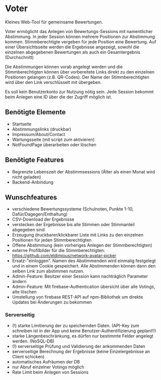 # Voter

Kleines Web-Tool für gemeinsame Bewertungen.

Voter ermöglicht das Anlegen von Bewertungs-Sessions mit namentlicher Abstimmung. In jeder Session können mehrere Positionen zur Abstimmung kommen. Stimmberechtigte vergeben für jede Position eine Bewertung. Auf einer Übersichtsseite werden die Ergebnisse angezeigt, sowohl die einzelnen abgegebenen Bewertungen als auch ein Gesamtergebnis (Durchschnitt)

Die Abstimmungen können vorab angelegt werden und die Stimmberechtigten können über vorbereitete Links direkt zu den einzelnen Positionen gelangen (z.B. QR-Codes). Der Name der Stimmberechtigten wird über den Link verschlüsselt mit übergeben.

Es soll kein Benutzerkonto zur Nutzung nötig sein. Jede Session bekommt beim Anlegen eine ID über die der Zugriff möglich ist.

## Benötigte Elemente

- Startseite
- Abstimmungslinks (druckbar)
- Impressum/About/Contact
- Wartungsseite (mit script zum aktivieren)
- NotFoundPage überarbeiten oder löschen

## Benötigte Features

- Begrenzte Lebenszeit der Abstimmsessions (Älter als einen Monat wird nicht geladen)
- Backend-Anbindung

## Wunschfeatures

- verschiedene Bewertungssysteme (Schulnoten, Punkte 1-10, Dafür/Dagegen/Enthaltung)
- CSV-Download der Ergebnisse
- verstecken der Ergebnisse bis alle Stimmen oder Stimmanteil abgegeben sind
- Erzeugung druckbarer/klickbarer Liste mit Links zu den einzelnen Positionen für jeden Stimmberechtigten
- Offene Abstimmung (kein vorheriges Anlegen der Stimmberechtigten)
- externe Profilbilder für die Stimmberechtigten: https://github.com/eldimious/network-avatar-picker
- Ersatz-"einloggen". Namen des Abstimmenden wird einmalig festgelegt und in einem Cookie gespeichert. Alle Abstimmenden können dann den selben Link zum abstimmen nutzen.
- Admin-Feature: Besitzer einer Session kann nachträglich Parameter ändern
- Admin-Feature: Mit firebase-Authentication übersicht über alle Votings, alte löschen
- Umstellung von firebase REST-API auf npm-Bibliothek um direkte Updates bei Änderungen zu bekommen

### Serverseitig

- (!) starke Limitierung der zu speichernden Daten. (API-Key zum schreiben ist in der App und keine Benutzer-Authentifizierung geplant!!)
- starke Längenbeschränkung, es dürfen nur bestimmte Felder angelegt werden. (NoSQL-DB)
- (!) serverseitige Prüfung und Validierung der ankommenden Daten
- serverseitige Berechnung der Ergebnisse (keine Einzelergebnisse an Client schicken)
- automatisches Aufräumen der DB
- nur Abruf einzelner Votings möglich
- Rate Limit beim Anlegen von Sessions
